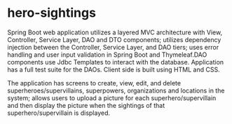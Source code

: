 # hero-sightings
Spring Boot web application utilizes a layered MVC architecture with View, Controller, Service Layer, DAO and DTO components; utilizes dependency injection between the Controller, Service Layer, and DAO tiers; uses error handling and user input validation in Spring Boot and Thymeleaf.DAO components use Jdbc Templates to interact with the database. Application has a full test suite for the DAOs. Client side is built using HTML and CSS.

The application has screens to create, view, edit, and delete superheroes/supervillains, superpowers, organizations and locations in the system; allows users to upload a picture for each superhero/supervillain and then display the picture when the sightings of that superhero/supervillain is displayed.

